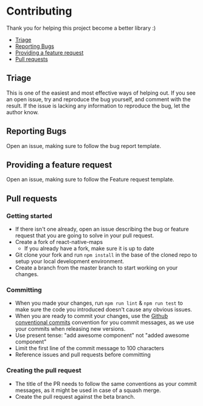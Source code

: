 # Contributing

Thank you for helping this project become a better library :)

-   [Triage](#triage)
-   [Reporting Bugs](#reporting-bugs)
-   [Providing a feature request](#providing-a-feature-request)
-   [Pull requests](#pull-requests)

## Triage

This is one of the easiest and most effective ways of helping out. If you see an open issue, try and reproduce the bug yourself, and comment with the result. If the issue is lacking any information to reproduce the bug, let the author know.

## Reporting Bugs

Open an issue, making sure to follow the bug report template.

## Providing a feature request

Open an issue, making sure to follow the Feature request template.

## Pull requests

### Getting started

-   If there isn't one already, open an issue describing the bug or feature request that you are going to solve in your pull request.
-   Create a fork of react-native-maps
    -   If you already have a fork, make sure it is up to date
-   Git clone your fork and run `npm install` in the base of the cloned repo to setup your local development environment.
-   Create a branch from the master branch to start working on your changes.

### Committing

-   When you made your changes, run `npm run lint` & `npm run test` to make sure the code you introduced doesn't cause any obvious issues.
-   When you are ready to commit your changes, use the [Github conventional commits](https://gist.github.com/qoomon/5dfcdf8eec66a051ecd85625518cfd13) convention for you commit messages, as we use your commits when releasing new versions.
-   Use present tense: "add awesome component" not "added awesome component"
-   Limit the first line of the commit message to 100 characters
-   Reference issues and pull requests before committing

### Creating the pull request

-   The title of the PR needs to follow the same conventions as your commit messages, as it might be used in case of a squash merge.
-   Create the pull request against the beta branch.
